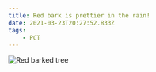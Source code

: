 ```yaml
---
title: Red bark is prettier in the rain!
date: 2021-03-23T20:27:52.833Z
tags: 
    - PCT
---
```

![Red barked tree](/images/55a8893c-6edd-4260-9866-410a6b328391.jpeg "Wild red baked tree")